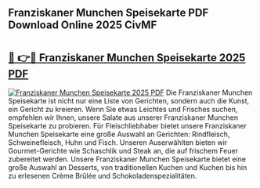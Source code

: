## Franziskaner Munchen Speisekarte PDF Download Online 2025 CivMF

# <h2><a href="http://gc7z3u.nevu.top/?p=Franziskaner+Munchen+Speisekarte">🔗 👉🔴 Franziskaner Munchen Speisekarte 2025 PDF</a></h2>

[![Franziskaner Munchen Speisekarte 2025 PDF](https://i.imgur.com/dBaPXMq.png)](http://gc7z3u.nevu.top/?p=Franziskaner+Munchen+Speisekarte)
Die Franziskaner Munchen Speisekarte ist nicht nur eine Liste von Gerichten, sondern auch die Kunst, ein Gericht zu kreieren. Wenn Sie etwas Leichtes und Frisches suchen, empfehlen wir Ihnen, unsere Salate aus unserer Franziskaner Munchen Speisekarte zu probieren. Für Fleischliebhaber bietet unsere Franziskaner Munchen Speisekarte eine große Auswahl an Gerichten: Rindfleisch, Schweinefleisch, Huhn und Fisch. Unseren Auserwählten bieten wir Gourmet-Gerichte wie Schaschlik und Steak an, die auf frischem Feuer zubereitet werden. Unsere Franziskaner Munchen Speisekarte bietet eine große Auswahl an Desserts, von traditionellen Kuchen und Kuchen bis hin zu erlesenen Crème Brûlée und Schokoladenspezialitäten.
